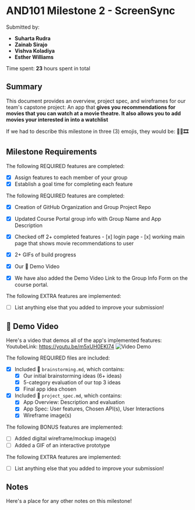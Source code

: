 # AND101 Milestone 2 - **ScreenSync**

Submitted by:
- **Suharta Rudra**
- **Zainab Sirajo**
- **Vishva Koladiya**
- **Esther Williams**

Time spent: **23** hours spent in total

## Summary

This document provides an overview, project spec, and wireframes for our team's capstone project: An app that **gives you recommendations for movies that you can watch at a movie theatre. It also allows you to add movies your interested in into a watchlist**

If we had to describe this milestone in three (3) emojis, they would be: **🍿🎥🎞️**


## Milestone Requirements

<!-- Please be sure to change the [ ] to [x] for any features you completed.  If a feature is not checked [x], you might miss the points for that item! -->
The following REQUIRED features are completed:

- [x] Assign features to each member of your group
- [x] Establish a goal time for completing each feature

The following REQUIRED features are completed:

- [x] Creation of GitHub Organization and Group Project Repo
- [x] Updated Course Portal group info with Group Name and App Description
- [x] Checked off 2+ completed features
      - [x]   login page
      - [x]   working main page that shows movie recommendations to user
- [x] 2+ GIFs of build progress

- [x] Our 🎥 Demo Video
- [x] We have also added the Demo Video Link to the Group Info Form on the course portal.

The following EXTRA features are implemented:

- [ ] List anything else that you added to improve your submission!

## 🎥 Demo Video

Here's a video that demos all of the app's implemented features:
YoutubeLink: https://youtu.be/m5xUH0EKI74
<img src='https://youtu.be/m5xUH0EKI74.gif' title='Video Demo' width='' alt='Video Demo' />


The following REQUIRED files are included:

- [x] Included 📄 `brainstorming.md`, which contains:
  - [x] Our initial brainstorming ideas (6+ ideas)
  - [x] 5-category evaluation of our top 3 ideas
  - [x] Final app idea chosen
- [x] Included 📄 `project_spec.md`, which contains:
  - [x] App Overview: Description and evaluation
  - [x] App Spec: User features, Chosen API(s), User Interactions
  - [x] Wireframe image(s)

The following BONUS features are implemented:

- [ ] Added digital wireframe/mockup image(s)
- [ ] Added a GIF of an interactive prototype

The following EXTRA features are implemented:

- [ ] List anything else that you added to improve your submission!

## Notes

Here's a place for any other notes on this milestone!
